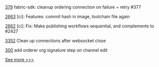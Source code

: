 
[379](https://github.com/hyperledger-labs/fabric-smart-client/pull/379) fabric-sdk: cleanup ordering connection on failure + retry #377

[2663](https://github.com/hyperledger/iroha/pull/2663) [ci]: Features: commit hash in image, toolchain file again

[2662](https://github.com/hyperledger/iroha/pull/2662) [ci]: Fix: Make publishing workflows sequential, and complements to #2427

[3352](https://github.com/hyperledger/aries-framework-go/pull/3352) Clean up connections after websocket close

[300](https://github.com/hyperledger-labs/fabric-operations-console/pull/300) add orderer org signature step on channel edit


[See more >>>](https://start-here.hyperledger.org/pull-requests)
